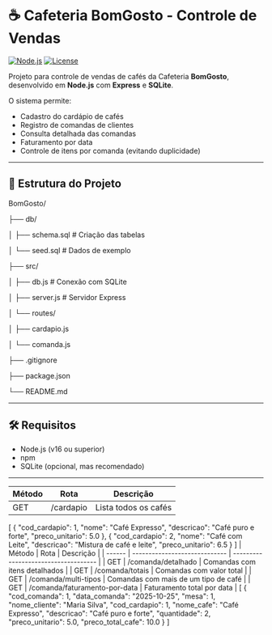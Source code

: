 # ☕ Cafeteria BomGosto - Controle de Vendas

[![Node.js](https://img.shields.io/badge/Node.js-16.x-green)](https://nodejs.org/)
[![License](https://img.shields.io/badge/License-MIT-blue)](LICENSE)

Projeto para controle de vendas de cafés da Cafeteria **BomGosto**, desenvolvido em **Node.js** com **Express** e **SQLite**.

O sistema permite:
- Cadastro do cardápio de cafés
- Registro de comandas de clientes
- Consulta detalhada das comandas
- Faturamento por data
- Controle de itens por comanda (evitando duplicidade)

---

## 📁 Estrutura do Projeto
BomGosto/

├── db/

│ ├── schema.sql                                 # Criação das tabelas

│ └── seed.sql                                   # Dados de exemplo

├── src/

│ ├── db.js                                      # Conexão com SQLite

│ ├── server.js                                  # Servidor Express

│ └── routes/

│ ├── cardapio.js

│ └── comanda.js

├── .gitignore

├── package.json

└── README.md

---

## 🛠️ Requisitos

- Node.js (v16 ou superior)
- npm
- SQLite (opcional, mas recomendado)

---

| Método | Rota      | Descrição            |
| ------ | --------- | -------------------- |
| GET    | /cardapio | Lista todos os cafés |
[
  { "cod_cardapio": 1, "nome": "Café Expresso", "descricao": "Café puro e forte", "preco_unitario": 5.0 },
  { "cod_cardapio": 2, "nome": "Café com Leite", "descricao": "Mistura de café e leite", "preco_unitario": 6.5 }
]
| Método | Rota                          | Descrição                            |
| ------ | ----------------------------- | ------------------------------------ |
| GET    | /comanda/detalhado            | Comandas com itens detalhados        |
| GET    | /comanda/totais               | Comandas com valor total             |
| GET    | /comanda/multi-tipos          | Comandas com mais de um tipo de café |
| GET    | /comanda/faturamento-por-data | Faturamento total por data           |
[
  {
    "cod_comanda": 1,
    "data_comanda": "2025-10-25",
    "mesa": 1,
    "nome_cliente": "Maria Silva",
    "cod_cardapio": 1,
    "nome_cafe": "Café Expresso",
    "descricao": "Café puro e forte",
    "quantidade": 2,
    "preco_unitario": 5.0,
    "preco_total_cafe": 10.0
  }
]
